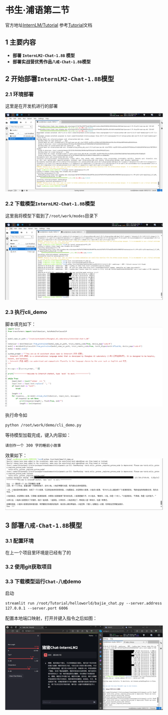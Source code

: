# 书生·浦语第二节
官方地址[InternLM/Tutorial](https://github.com/InternLM/Tutorial/tree/camp2?tab=readme-ov-file)
参考[Tutorial](https://github.com/InternLM/Tutorial/blob/camp2/helloworld/hello_world.md)文档

## 1 **主要内容**
- **部署 `InternLM2-Chat-1.8B` 模型**
- **部署实战营优秀作品`八戒-Chat-1.8B`模型**

## 2 **开始部署`InternLM2-Chat-1.8B`模型**

### 2.1 **环境部署**
这里是在开发机进行的部署

![alt text](image/img1.png)

### 2.2 **下载模型`InternLM2-Chat-1.8B`模型**

这里我将模型下载到了`/root/work/modes`目录下

![all text](image/img2.png)

### 2.3 **执行cli_demo**
脚本填充如下：
![all text](image/img3.png)

执行命令如
```
python /root/work/demo/cli_demo.py
```

等待模型加载完成，键入内容如：
```
请创作一个 300 字的睡前小故事
```
效果如下：
![all text](image/img4.png)

## 3 **部署`八戒-Chat-1.8B`模型**
### 3.1 **配置环境**
在上一个项目里环境是已经有了的
### 3.2 **使用git获取项目**
### 3.3 **下载模型运行`Chat-八戒`demo**
启动
```
streamlit run /root/Tutorial/helloworld/bajie_chat.py --server.address 127.0.0.1 --server.port 6006
```
配置本地端口映射，打开并键入指令之后如图：

![all text](image/img5.png)
